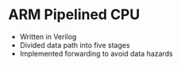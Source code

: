 # ARM Pipelined CPU
- Written in Verilog
- Divided data path into five stages
- Implemented forwarding to avoid data hazards
